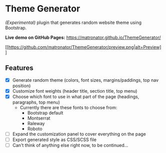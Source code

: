# Theme Generator

*(Experimental)* plugin that generates random website theme using Bootstrap.

**Live demo on GitHub Pages:** https://matronator.github.io/ThemeGenerator/

[[https://github.com/matronator/ThemeGenerator/preview.png|alt=Preview]]

## Features

- [x] Generate random theme (colors, font sizes, margins/paddings, top nav position)
- [x] Customize font weights (header title, section title, top menu)
- [x] Choose which font to use in what part of the page (headings, paragraphs, top menu)
  - Currently there are these fonts to choose from:
    * Bootstrap default
    * Montserrat
    * Raleway
    * Roboto
- [ ] Expand the customization panel to cover everything on the page
- [ ] Export generated style as CSS/SCSS file
- [ ] Can't think of anything else right now, to be continued...
